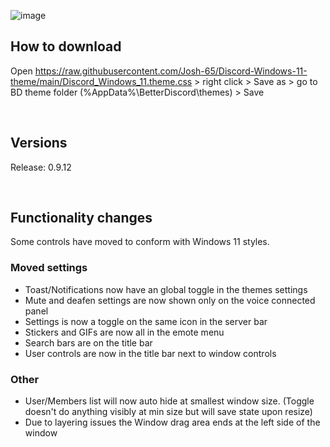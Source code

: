 ![image](https://github.com/Josh-65/Discord-Windows-11-theme/blob/main/preview.jpg?raw=true)

## How to download
Open https://raw.githubusercontent.com/Josh-65/Discord-Windows-11-theme/main/Discord_Windows_11.theme.css > right click > Save as > go to BD theme folder (%AppData%\BetterDiscord\themes) > Save

<br>

## Versions
Release: 0.9.12

<br>

## Functionality changes
Some controls have moved to conform with Windows 11 styles.


### Moved settings
- Toast/Notifications now have an global toggle in the themes settings
- Mute and deafen settings are now shown only on the voice connected panel
- Settings is now a toggle on the same icon in the server bar
- Stickers and GIFs are now all in the emote menu
- Search bars are on the title bar
- User controls are now in the title bar next to window controls


### Other
- User/Members list will now auto hide at smallest window size. (Toggle doesn't do anything visibly at min size but will save state upon resize)
- Due to layering issues the Window drag area ends at the left side of the window
